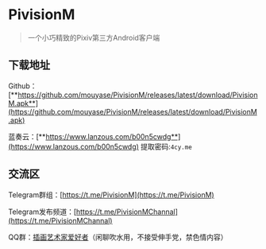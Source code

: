 # PivisionM

> 一个小巧精致的Pixiv第三方Android客户端

## 下载地址

Github：[**https://github.com/mouyase/PivisionM/releases/latest/download/PivisionM.apk**](https://github.com/mouyase/PivisionM/releases/latest/download/PivisionM.apk)

蓝奏云：[**https://www.lanzous.com/b00n5cwdg**](https://www.lanzous.com/b00n5cwdg) 提取密码:`4cy.me`

## 交流区

Telegram群组：[https://t.me/PivisionM](https://t.me/PivisionM)

Telegram发布频道：[https://t.me/PivisionMChannal](https://t.me/PivisionMChannal)

QQ群：[插画艺术家爱好者](https://jq.qq.com/?_wv=1027&k=5nQMBhx)（闲聊吹水用，不接受伸手党，禁色情内容）